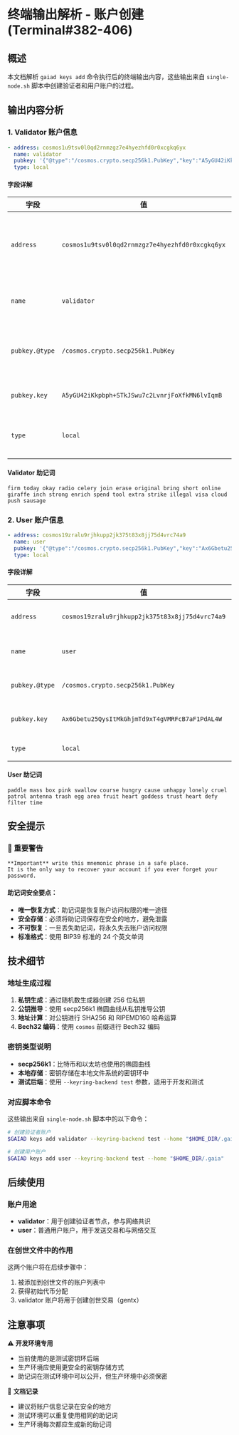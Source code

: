 # 终端输出解析 - 账户创建 (Terminal#382-406)

## 概述

本文档解析 `gaiad keys add` 命令执行后的终端输出内容，这些输出来自 `single-node.sh` 脚本中创建验证者和用户账户的过程。

## 输出内容分析

### 1. Validator 账户信息

```yaml
- address: cosmos1u9tsv0l0qd2rnmzgz7e4hyezhfd0r0xcgkq6yx
  name: validator
  pubkey: '{"@type":"/cosmos.crypto.secp256k1.PubKey","key":"A5yGU42iKkpbph+STkJSwu7c2LvnrjFoXfkMN6lvIqmB"}'
  type: local
```

#### 字段详解

| 字段 | 值 | 说明 |
|------|----|----- |
| `address` | `cosmos1u9tsv0l0qd2rnmzgz7e4hyezhfd0r0xcgkq6yx` | Cosmos 地址，采用 Bech32 编码格式，以 `cosmos1` 为前缀 |
| `name` | `validator` | 密钥别名，用于在本地密钥环中标识此账户 |
| `pubkey.@type` | `/cosmos.crypto.secp256k1.PubKey` | 公钥类型，使用 secp256k1 椭圆曲线加密算法 |
| `pubkey.key` | `A5yGU42iKkpbph+STkJSwu7c2LvnrjFoXfkMN6lvIqmB` | Base64 编码的公钥数据 |
| `type` | `local` | 密钥存储类型，表示密钥存储在本地密钥环中 |

#### Validator 助记词
```
firm today okay radio celery join erase original bring short online giraffe inch strong enrich spend tool extra strike illegal visa cloud push sausage
```

### 2. User 账户信息

```yaml
- address: cosmos19zralu9rjhkupp2jk375t83x8jj75d4vrc74a9
  name: user
  pubkey: '{"@type":"/cosmos.crypto.secp256k1.PubKey","key":"Ax6Gbetu25QysItMkGhjmTd9xT4gVMRFcB7aF1PdAL4W"}'
  type: local
```

#### 字段详解

| 字段 | 值 | 说明 |
|------|----|----- |
| `address` | `cosmos19zralu9rjhkupp2jk375t83x8jj75d4vrc74a9` | 用户账户的 Cosmos 地址 |
| `name` | `user` | 密钥别名，用于标识普通用户账户 |
| `pubkey.@type` | `/cosmos.crypto.secp256k1.PubKey` | 同样使用 secp256k1 公钥类型 |
| `pubkey.key` | `Ax6Gbetu25QysItMkGhjmTd9xT4gVMRFcB7aF1PdAL4W` | Base64 编码的用户公钥 |
| `type` | `local` | 本地存储类型 |

#### User 助记词
```
paddle mass box pink swallow course hungry cause unhappy lonely cruel patrol antenna trash egg area fruit heart goddess trust heart defy filter time
```

## 安全提示

### 🔐 重要警告
```
**Important** write this mnemonic phrase in a safe place.
It is the only way to recover your account if you ever forget your password.
```

#### 助记词安全要点：
- **唯一恢复方式**：助记词是恢复账户访问权限的唯一途径
- **安全存储**：必须将助记词保存在安全的地方，避免泄露
- **不可恢复**：一旦丢失助记词，将永久失去账户访问权限
- **标准格式**：使用 BIP39 标准的 24 个英文单词

## 技术细节

### 地址生成过程
1. **私钥生成**：通过随机数生成器创建 256 位私钥
2. **公钥推导**：使用 secp256k1 椭圆曲线从私钥推导公钥
3. **地址计算**：对公钥进行 SHA256 和 RIPEMD160 哈希运算
4. **Bech32 编码**：使用 `cosmos` 前缀进行 Bech32 编码

### 密钥类型说明
- **secp256k1**：比特币和以太坊也使用的椭圆曲线
- **本地存储**：密钥存储在本地文件系统的密钥环中
- **测试后端**：使用 `--keyring-backend test` 参数，适用于开发和测试

### 对应脚本命令
这些输出来自 `single-node.sh` 脚本中的以下命令：

```bash
# 创建验证者账户
$GAIAD keys add validator --keyring-backend test --home "$HOME_DIR/.gaia"

# 创建用户账户
$GAIAD keys add user --keyring-backend test --home "$HOME_DIR/.gaia"
```

## 后续使用

### 账户用途
- **validator**：用于创建验证者节点，参与网络共识
- **user**：普通用户账户，用于发送交易和与网络交互

### 在创世文件中的作用
这两个账户将在后续步骤中：
1. 被添加到创世文件的账户列表中
2. 获得初始代币分配
3. validator 账户将用于创建创世交易（gentx）

## 注意事项

⚠️ **开发环境专用**
- 当前使用的是测试密钥环后端
- 生产环境应使用更安全的密钥存储方式
- 助记词在测试环境中可以公开，但生产环境中必须保密

📝 **文档记录**
- 建议将账户信息记录在安全的地方
- 测试环境可以重复使用相同的助记词
- 生产环境每次都应生成新的助记词